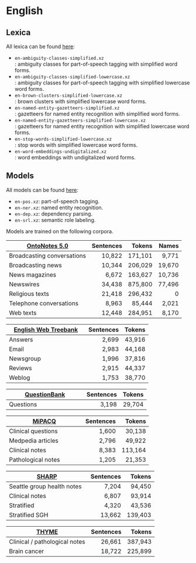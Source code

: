 # English

## Lexica

All lexica can be found [here](https://bitbucket.org/emorynlp/nlp4j-english/src):

* `en-ambiguity-classes-simplified.xz`<br>: ambiguity classes for part-of-speech tagging with simplified word forms.
* `en-ambiguity-classes-simplified-lowercase.xz`<br>: ambiguity classes for part-of-speech tagging with simplified lowercase word forms.
* `en-brown-clusters-simplified-lowercase.xz`<br>: brown clusters with simplified lowercase word forms. 
* `en-named-entity-gazetteers-simplified.xz`<br>: gazetteers for named entity recognition with simplified word forms.
* `en-named-entity-gazetteers-simplified-lowercase.xz`<br>: gazetteers for named entity recognition with simplified lowercase word forms.
* `en-stop-words-simplified-lowercase.xz`<br>: stop words with simplified lowercase word forms.
* `en-word-embeddings-undigitalized.xz`<br>: word embeddings with undigitalized word forms.

## Models

All models can be found [here](https://bitbucket.org/emorynlp/nlp4j-english/src):

* `en-pos.xz`: part-of-speech tagging.
* `en-ner.xz`: named entity recognition.
* `en-dep.xz`: dependency parsing.
* `en-srl.xz`: semantic role labeling.

Models are trained on the following corpora.

| [OntoNotes 5.0](https://catalog.ldc.upenn.edu/LDC2013T19) | Sentences | Tokens | Names |
| -------------------------- | -----: | ------: | -----: |
| Broadcasting conversations | 10,822 | 171,101 |  9,771 |
| Broadcasting news          | 10,344 | 206,029 | 19,670 | 
| News magazines             |  6,672 | 163,627 | 10,736 |
| Newswires                  | 34,438 | 875,800 | 77,496 |
| Religious texts            | 21,418 | 296,432 |      0 |
| Telephone conversations    |  8,963 |  85,444 |  2,021 |
| Web texts                  | 12,448 | 284,951 |  8,170 |

| &nbsp;&nbsp;&nbsp;[English Web Treebank](https://catalog.ldc.upenn.edu/LDC2012T13)&nbsp;&nbsp;&nbsp; | Sentences | Tokens |
| --------- | ----: | -----: |
| Answers   | 2,699 | 43,916 |
| Email     | 2,983 | 44,168 |
| Newsgroup | 1,996 | 37,816 |
| Reviews   | 2,915 | 44,337 |
| Weblog    | 1,753 | 38,770 |

| &nbsp;&nbsp;&nbsp;&nbsp;&nbsp;&nbsp;&nbsp;&nbsp;&nbsp;&nbsp;[QuestionBank](http://www.computing.dcu.ie/~jjudge/qtreebank/)&nbsp;&nbsp;&nbsp;&nbsp;&nbsp;&nbsp;&nbsp;&nbsp;&nbsp;&nbsp; | Sentences | Tokens |
| --------- | ----: | -----: |
| Questions | 3,198 | 29,704 |

| &nbsp;&nbsp;&nbsp;&nbsp;&nbsp;&nbsp;&nbsp;&nbsp;&nbsp;&nbsp;&nbsp;&nbsp;&nbsp;&nbsp;&nbsp;[MiPACQ](http://clear.colorado.edu/compsem/index.php?page=endendsystems&sub=mipacq)&nbsp;&nbsp;&nbsp;&nbsp;&nbsp;&nbsp;&nbsp;&nbsp;&nbsp;&nbsp;&nbsp;&nbsp;&nbsp;&nbsp;&nbsp; | Sentences | Tokens |
| ------------------- | --------------: | -----------: |
| Clinical questions  | 1,600           |  30,138      |
| Medpedia articles   | 2,796           |  49,922      |
| Clinical notes      | 8,383           | 113,164      |
| Pathological notes  | 1,205           |  21,353      |

| [SHARP](http://informatics.mayo.edu/sharp/index.php/Main_Page) | Sentences | Tokens |
| -------------------------------------- | -----: | ------: |
| Seattle group health notes&nbsp;&nbsp; |  7,204 |  94,450 |
| Clinical notes                         |  6,807 |  93,914 |
| Stratified                             |  4,320 |  43,536 |
| Stratified SGH                         | 13,662 | 139,403 |

| [THYME](http://clear.colorado.edu/compsem/index.php?page=endendsystems&sub=temporal) | Sentences | Tokens |
| ----------------------------- | -----: | ------: |
| Clinical / pathological notes | 26,661 | 387,943 |
| Brain cancer                  | 18,722 | 225,899 |
